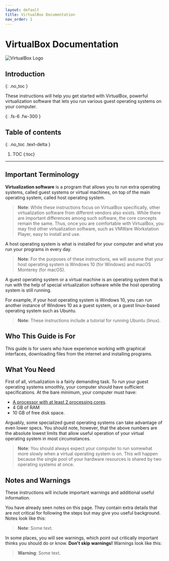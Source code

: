```yaml
---
layout: default
title: VirtualBox Documentation
nav_order: 1
---
```


# VirtualBox Documentation

![VirtualBox Logo](https://wiki.robotz.com/images/e/ea/Virtualbox-logo.png)

## Introduction
{: .no_toc }

These instructions will help you get started with VirtualBox, powerful virtualization software that lets you run various guest operating systems on your computer.

{: .fs-6 .fw-300 }

## Table of contents
{: .no_toc .text-delta }

1. TOC
{:toc}

---

## Important Terminology

**Virtualization software** is a program that allows you to run extra operating systems, called guest systems or virtual machines, on top of the main operating system, called host operating system.

> **Note**: While these instructions focus on VirtualBox specifically, other virtualization software from different vendors also exists. While there are important differences among such software, the core concepts remain the same. Thus, once you are comfortable with VirtualBox, you may find other virtualization software, such as VMWare Workstation Player, easy to install and use.

A host operating system is what is installed for your computer and what you run your programs in every day.

> **Note**: For the purposes of these instructions, we will assume that your host operating system is Windows 10 (for Windows) and macOS Monterey (for macOS).

A guest operating system or a virtual machine is an operating system that is run with the help of special virtualization software while the host operating system is still running.

For example, if your host operating system is Windows 10, you can run another instance of Windows 10 as a guest system, or a guest linux-based operating system such as Ubuntu.

> **Note**: These instructions include a tutorial for running Ubuntu (linux).

## Who This Guide is For

This guide is for users who have experience working with graphical interfaces, downloading files from the internet and installing programs.

## What You Need

First of all, virtualization is a fairly demanding task. To run your guest operating systems smoothly, your computer should have sufficient specifications. At the bare minimum, your computer must have:

- [A processor with at least 2 processing cores](https://support.microsoft.com/en-us/windows/find-out-how-many-cores-your-processor-has-3126ef99-0247-33b3-81fc-065e9fb0c35b).
- 4 GB of RAM
- 10 GB of free disk space.

Arguably, some specialized guest operating systems can take advantage of even lower specs. You should note, however, that the above numbers are the absolute lowest limits that allow useful operation of your virtual operating system in most circumstances.

> **Note**: You should always expect your computer to run somewhat more slowly when a virtual operating system is on. This will happen because the single pool of your hardware resources is shared by two operating systems at once.

## Notes and Warnings

These instructions will include important warnings and additional useful information.

You have already seen notes on this page. They contain extra details that are not critical for following the steps but may give you useful background. Notes look like this:

> **Note**: Some text.

In some places, you will see warnings, which point out critically important thinks you should do or know. **Don't skip warnings!** Warnings look like this:

> **Warning**: Some text.

